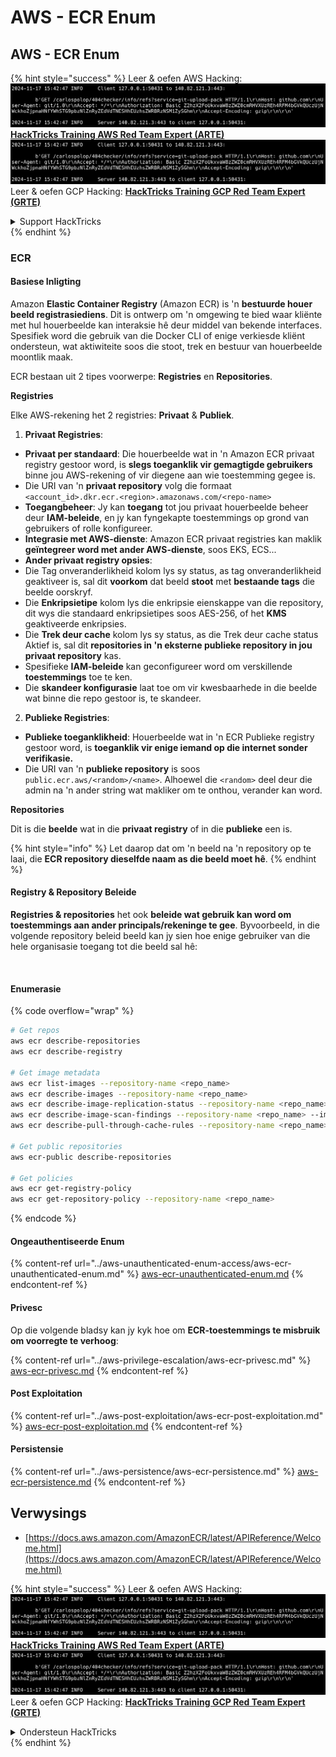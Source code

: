 # AWS - ECR Enum

## AWS - ECR Enum

{% hint style="success" %}
Leer & oefen AWS Hacking:<img src="../../../.gitbook/assets/image (1).png" alt="" data-size="line">[**HackTricks Training AWS Red Team Expert (ARTE)**](https://training.hacktricks.xyz/courses/arte)<img src="../../../.gitbook/assets/image (1).png" alt="" data-size="line">\
Leer & oefen GCP Hacking: <img src="../../../.gitbook/assets/image (2).png" alt="" data-size="line">[**HackTricks Training GCP Red Team Expert (GRTE)**<img src="../../../.gitbook/assets/image (2).png" alt="" data-size="line">](https://training.hacktricks.xyz/courses/grte)

<details>

<summary>Support HackTricks</summary>

* Kyk na die [**subskripsie planne**](https://github.com/sponsors/carlospolop)!
* **Sluit aan by die** 💬 [**Discord groep**](https://discord.gg/hRep4RUj7f) of die [**telegram groep**](https://t.me/peass) of **volg** ons op **Twitter** 🐦 [**@hacktricks\_live**](https://twitter.com/hacktricks\_live)**.**
* **Deel hacking truuks deur PRs in te dien na die** [**HackTricks**](https://github.com/carlospolop/hacktricks) en [**HackTricks Cloud**](https://github.com/carlospolop/hacktricks-cloud) github repos.

</details>
{% endhint %}

### ECR

#### Basiese Inligting

Amazon **Elastic Container Registry** (Amazon ECR) is 'n **bestuurde houer beeld registrasiediens**. Dit is ontwerp om 'n omgewing te bied waar kliënte met hul houerbeelde kan interaksie hê deur middel van bekende interfaces. Spesifiek word die gebruik van die Docker CLI of enige verkiesde kliënt ondersteun, wat aktiwiteite soos die stoot, trek en bestuur van houerbeelde moontlik maak.

ECR bestaan uit 2 tipes voorwerpe: **Registries** en **Repositories**.

**Registries**

Elke AWS-rekening het 2 registries: **Privaat** & **Publiek**.

1. **Privaat Registries**:

* **Privaat per standaard**: Die houerbeelde wat in 'n Amazon ECR privaat registry gestoor word, is **slegs toeganklik vir gemagtigde gebruikers** binne jou AWS-rekening of vir diegene aan wie toestemming gegee is.
* Die URI van 'n **privaat repository** volg die formaat `<account_id>.dkr.ecr.<region>.amazonaws.com/<repo-name>`
* **Toegangbeheer**: Jy kan **toegang** tot jou privaat houerbeelde beheer deur **IAM-beleide**, en jy kan fyngekapte toestemmings op grond van gebruikers of rolle konfigureer.
* **Integrasie met AWS-dienste**: Amazon ECR privaat registries kan maklik **geïntegreer word met ander AWS-dienste**, soos EKS, ECS...
* **Ander privaat registry opsies**:
* Die Tag onveranderlikheid kolom lys sy status, as tag onveranderlikheid geaktiveer is, sal dit **voorkom** dat beeld **stoot** met **bestaande tags** die beelde oorskryf.
* Die **Enkripsietipe** kolom lys die enkripsie eienskappe van die repository, dit wys die standaard enkripsietipes soos AES-256, of het **KMS** geaktiveerde enkripsies.
* Die **Trek deur cache** kolom lys sy status, as die Trek deur cache status Aktief is, sal dit **repositories in 'n eksterne publieke repository in jou privaat repository** kas.
* Spesifieke **IAM-beleide** kan geconfigureer word om verskillende **toestemmings** toe te ken.
* Die **skandeer konfigurasie** laat toe om vir kwesbaarhede in die beelde wat binne die repo gestoor is, te skandeer.

2. **Publieke Registries**:

* **Publieke toeganklikheid**: Houerbeelde wat in 'n ECR Publieke registry gestoor word, is **toeganklik vir enige iemand op die internet sonder verifikasie.**
* Die URI van 'n **publieke repository** is soos `public.ecr.aws/<random>/<name>`. Alhoewel die `<random>` deel deur die admin na 'n ander string wat makliker om te onthou, verander kan word.

**Repositories**

Dit is die **beelde** wat in die **privaat registry** of in die **publieke** een is.

{% hint style="info" %}
Let daarop dat om 'n beeld na 'n repository op te laai, die **ECR repository dieselfde naam as die beeld moet hê**.
{% endhint %}

#### Registry & Repository Beleide

**Registries & repositories** het ook **beleide wat gebruik kan word om toestemmings aan ander principals/rekeninge te gee**. Byvoorbeeld, in die volgende repository beleid beeld kan jy sien hoe enige gebruiker van die hele organisasie toegang tot die beeld sal hê:

<figure><img src="../../../.gitbook/assets/image (280).png" alt=""><figcaption></figcaption></figure>

#### Enumerasie

{% code overflow="wrap" %}
```bash
# Get repos
aws ecr describe-repositories
aws ecr describe-registry

# Get image metadata
aws ecr list-images --repository-name <repo_name>
aws ecr describe-images --repository-name <repo_name>
aws ecr describe-image-replication-status --repository-name <repo_name> --image-id <image_id>
aws ecr describe-image-scan-findings --repository-name <repo_name> --image-id <image_id>
aws ecr describe-pull-through-cache-rules --repository-name <repo_name> --image-id <image_id>

# Get public repositories
aws ecr-public describe-repositories

# Get policies
aws ecr get-registry-policy
aws ecr get-repository-policy --repository-name <repo_name>
```
{% endcode %}

#### Ongeauthentiseerde Enum

{% content-ref url="../aws-unauthenticated-enum-access/aws-ecr-unauthenticated-enum.md" %}
[aws-ecr-unauthenticated-enum.md](../aws-unauthenticated-enum-access/aws-ecr-unauthenticated-enum.md)
{% endcontent-ref %}

#### Privesc

Op die volgende bladsy kan jy kyk hoe om **ECR-toestemmings te misbruik om voorregte te verhoog**:

{% content-ref url="../aws-privilege-escalation/aws-ecr-privesc.md" %}
[aws-ecr-privesc.md](../aws-privilege-escalation/aws-ecr-privesc.md)
{% endcontent-ref %}

#### Post Exploitation

{% content-ref url="../aws-post-exploitation/aws-ecr-post-exploitation.md" %}
[aws-ecr-post-exploitation.md](../aws-post-exploitation/aws-ecr-post-exploitation.md)
{% endcontent-ref %}

#### Persistensie

{% content-ref url="../aws-persistence/aws-ecr-persistence.md" %}
[aws-ecr-persistence.md](../aws-persistence/aws-ecr-persistence.md)
{% endcontent-ref %}

## Verwysings

* [https://docs.aws.amazon.com/AmazonECR/latest/APIReference/Welcome.html](https://docs.aws.amazon.com/AmazonECR/latest/APIReference/Welcome.html)

{% hint style="success" %}
Leer & oefen AWS Hacking:<img src="../../../.gitbook/assets/image (1).png" alt="" data-size="line">[**HackTricks Training AWS Red Team Expert (ARTE)**](https://training.hacktricks.xyz/courses/arte)<img src="../../../.gitbook/assets/image (1).png" alt="" data-size="line">\
Leer & oefen GCP Hacking: <img src="../../../.gitbook/assets/image (2).png" alt="" data-size="line">[**HackTricks Training GCP Red Team Expert (GRTE)**<img src="../../../.gitbook/assets/image (2).png" alt="" data-size="line">](https://training.hacktricks.xyz/courses/grte)

<details>

<summary>Ondersteun HackTricks</summary>

* Kyk na die [**subskripsie planne**](https://github.com/sponsors/carlospolop)!
* **Sluit aan by die** 💬 [**Discord-groep**](https://discord.gg/hRep4RUj7f) of die [**telegram-groep**](https://t.me/peass) of **volg** ons op **Twitter** 🐦 [**@hacktricks\_live**](https://twitter.com/hacktricks\_live)**.**
* **Deel hacking truuks deur PRs in te dien na die** [**HackTricks**](https://github.com/carlospolop/hacktricks) en [**HackTricks Cloud**](https://github.com/carlospolop/hacktricks-cloud) github repos.

</details>
{% endhint %}
